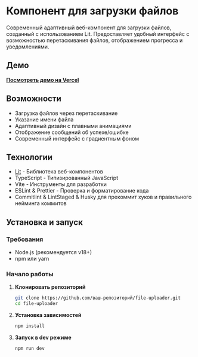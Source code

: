 # Компонент для загрузки файлов

Современный адаптивный веб-компонент для загрузки файлов, созданный с использованием Lit. Предоставляет удобный интерфейс с возможностью перетаскивания файлов, отображением прогресса и уведомлениями.

## Демо

**[Посмотреть демо на Vercel](https://file-uploader-ecru.vercel.app)**

## Возможности

- Загрузка файлов через перетаскивание
- Указание имени файла
- Адаптивный дизайн с плавными анимациями
- Отображение сообщений об успехе/ошибке
- Современный интерфейс с градиентным фоном

## Технологии

- [Lit](https://lit.dev/) - Библиотека веб-компонентов
- TypeScript - Типизированный JavaScript
- Vite - Инструменты для разработки
- ESLint & Prettier - Проверка и форматирование кода
- Commitlint & LintStaged & Husky для прекоммит хуков и правильного нейминга коммитов

## Установка и запуск

### Требования

- Node.js (рекомендуется v18+)
- npm или yarn

### Начало работы

1. **Клонировать репозиторий**
   ```bash
   git clone https://github.com/ваш-репозиторий/file-uploader.git
   cd file-uploader
   ```
2. **Установка зависимостей**
   ```bash
   npm install
   ```
3. **Запуск в dev режиме**
   ```bash
   npm run dev
   ```
